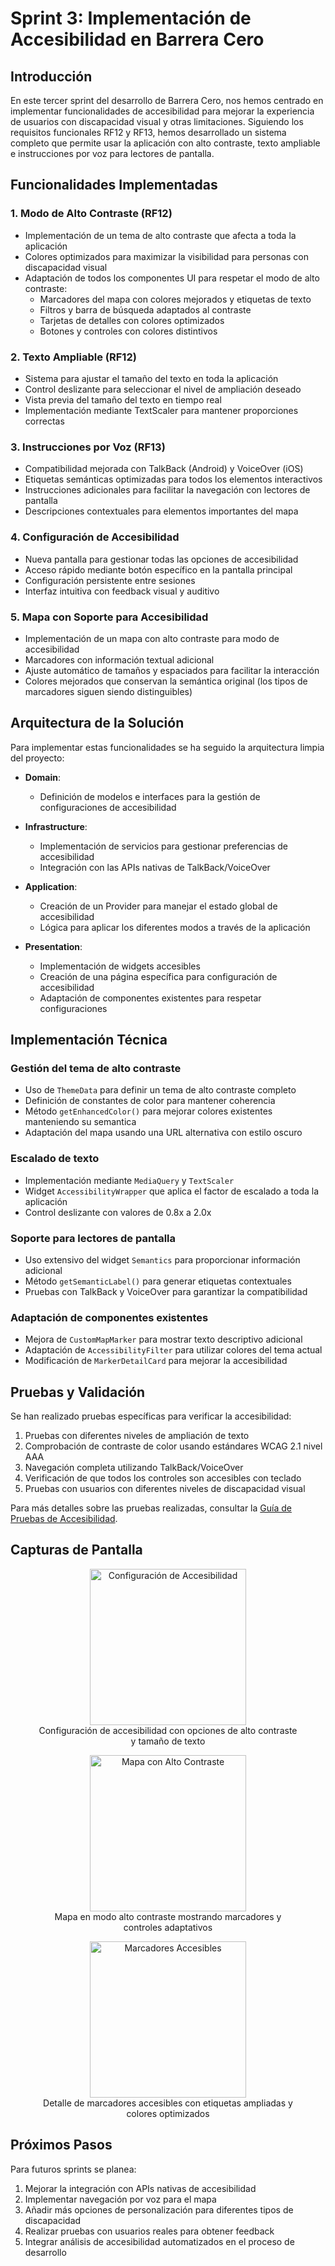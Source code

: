 # Sprint 3: Implementación de Accesibilidad en Barrera Cero

## Introducción

En este tercer sprint del desarrollo de Barrera Cero, nos hemos centrado en implementar funcionalidades de accesibilidad para mejorar la experiencia de usuarios con discapacidad visual y otras limitaciones. Siguiendo los requisitos funcionales RF12 y RF13, hemos desarrollado un sistema completo que permite usar la aplicación con alto contraste, texto ampliable e instrucciones por voz para lectores de pantalla.

## Funcionalidades Implementadas

### 1. Modo de Alto Contraste (RF12)
- Implementación de un tema de alto contraste que afecta a toda la aplicación
- Colores optimizados para maximizar la visibilidad para personas con discapacidad visual
- Adaptación de todos los componentes UI para respetar el modo de alto contraste:
  - Marcadores del mapa con colores mejorados y etiquetas de texto
  - Filtros y barra de búsqueda adaptados al contraste
  - Tarjetas de detalles con colores optimizados
  - Botones y controles con colores distintivos

### 2. Texto Ampliable (RF12)
- Sistema para ajustar el tamaño del texto en toda la aplicación
- Control deslizante para seleccionar el nivel de ampliación deseado
- Vista previa del tamaño del texto en tiempo real
- Implementación mediante TextScaler para mantener proporciones correctas

### 3. Instrucciones por Voz (RF13)
- Compatibilidad mejorada con TalkBack (Android) y VoiceOver (iOS)
- Etiquetas semánticas optimizadas para todos los elementos interactivos
- Instrucciones adicionales para facilitar la navegación con lectores de pantalla
- Descripciones contextuales para elementos importantes del mapa

### 4. Configuración de Accesibilidad
- Nueva pantalla para gestionar todas las opciones de accesibilidad
- Acceso rápido mediante botón específico en la pantalla principal
- Configuración persistente entre sesiones
- Interfaz intuitiva con feedback visual y auditivo

### 5. Mapa con Soporte para Accesibilidad
- Implementación de un mapa con alto contraste para modo de accesibilidad
- Marcadores con información textual adicional
- Ajuste automático de tamaños y espaciados para facilitar la interacción
- Colores mejorados que conservan la semántica original (los tipos de marcadores siguen siendo distinguibles)

## Arquitectura de la Solución

Para implementar estas funcionalidades se ha seguido la arquitectura limpia del proyecto:

- **Domain**: 
  - Definición de modelos e interfaces para la gestión de configuraciones de accesibilidad

- **Infrastructure**: 
  - Implementación de servicios para gestionar preferencias de accesibilidad
  - Integración con las APIs nativas de TalkBack/VoiceOver

- **Application**: 
  - Creación de un Provider para manejar el estado global de accesibilidad
  - Lógica para aplicar los diferentes modos a través de la aplicación

- **Presentation**: 
  - Implementación de widgets accesibles
  - Creación de una página específica para configuración de accesibilidad
  - Adaptación de componentes existentes para respetar configuraciones

## Implementación Técnica

### Gestión del tema de alto contraste
- Uso de `ThemeData` para definir un tema de alto contraste completo
- Definición de constantes de color para mantener coherencia
- Método `getEnhancedColor()` para mejorar colores existentes manteniendo su semantica
- Adaptación del mapa usando una URL alternativa con estilo oscuro

### Escalado de texto
- Implementación mediante `MediaQuery` y `TextScaler`
- Widget `AccessibilityWrapper` que aplica el factor de escalado a toda la aplicación
- Control deslizante con valores de 0.8x a 2.0x

### Soporte para lectores de pantalla
- Uso extensivo del widget `Semantics` para proporcionar información adicional
- Método `getSemanticLabel()` para generar etiquetas contextuales
- Pruebas con TalkBack y VoiceOver para garantizar la compatibilidad

### Adaptación de componentes existentes
- Mejora de `CustomMapMarker` para mostrar texto descriptivo adicional
- Adaptación de `AccessibilityFilter` para utilizar colores del tema actual
- Modificación de `MarkerDetailCard` para mejorar la accesibilidad

## Pruebas y Validación

Se han realizado pruebas específicas para verificar la accesibilidad:

1. Pruebas con diferentes niveles de ampliación de texto
2. Comprobación de contraste de color usando estándares WCAG 2.1 nivel AAA
3. Navegación completa utilizando TalkBack/VoiceOver
4. Verificación de que todos los controles son accesibles con teclado
5. Pruebas con usuarios con diferentes niveles de discapacidad visual

Para más detalles sobre las pruebas realizadas, consultar la [Guía de Pruebas de Accesibilidad](../guias/guia_pruebas_accesibilidad.md).

## Capturas de Pantalla

<div align="center">
  <figure>
    <img src="../imagenes/configuracion_accesibilidad.jpg" alt="Configuración de Accesibilidad" width="250"/>
    <figcaption>Configuración de accesibilidad con opciones de alto contraste y tamaño de texto</figcaption>
  </figure>

  <figure>
    <img src="../imagenes/mapa_alto_contraste.jpg" alt="Mapa con Alto Contraste" width="250"/>
    <figcaption>Mapa en modo alto contraste mostrando marcadores y controles adaptativos</figcaption>
  </figure>

  <figure>
    <img src="../imagenes/marcadores_accesibles.jpg" alt="Marcadores Accesibles" width="250"/>
    <figcaption>Detalle de marcadores accesibles con etiquetas ampliadas y colores optimizados</figcaption>
  </figure>
</div>

## Próximos Pasos

Para futuros sprints se planea:

1. Mejorar la integración con APIs nativas de accesibilidad
2. Implementar navegación por voz para el mapa
3. Añadir más opciones de personalización para diferentes tipos de discapacidad
4. Realizar pruebas con usuarios reales para obtener feedback
5. Integrar análisis de accesibilidad automatizados en el proceso de desarrollo 